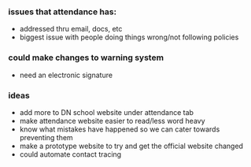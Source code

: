 ### issues that attendance has:
- addressed thru email, docs, etc
- biggest issue with people doing things wrong/not following policies

### could make changes to warning system
- need an electronic signature

### ideas
- add more to DN school website under attendance tab
- make attendance website easier to read/less word heavy
- know what mistakes have happened so we can cater towards preventing them
- make a prototype website to try and get the official website changed
- could automate contact tracing
